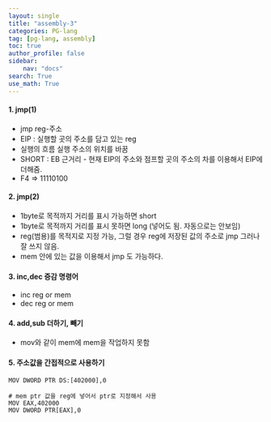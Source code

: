 ```yaml
---
layout: single
title: "assembly-3"
categories: PG-lang
tag: [pg-lang, assembly]
toc: true
author_profile: false
sidebar:
    nav: "docs"
search: True
use_math: True
---
```


#### 1. jmp(1)
- jmp reg-주소
- EIP : 실행할 곳의 주소를 담고 있는 reg
- 실행의 흐름 실행 주소의 위치를 바꿈
- SHORT : EB  근거리 - 현재 EIP의 주소와 점프할 곳의 주소의 차를 이용해서 EIP에 더해줌.
- F4 => 11110100

#### 2. jmp(2)
- 1byte로 목적까지 거리를 표시 가능하면 short
- 1byte로 목적까지 거리를 표시 못하면 long (넣어도 됨. 자동으로는 안보임)
- reg(범용)를 목적지로 지정 가능, 그럴 경우 reg에 저장된 값의 주소로 jmp 그러나 잘 쓰지 않음.
- mem 안에 있는 값을 이용해서 jmp 도 가능하다.

#### 3. inc,dec 증감 명령어
- inc reg or mem
- dec reg or mem

#### 4. add,sub 더하기, 빼기
- mov와 같이 mem에 mem을 작업하지 못함

#### 5. 주소값을 간접적으로 사용하기
```assembly
MOV DWORD PTR DS:[402000],0

# mem ptr 값을 reg에 넣어서 ptr로 지정해서 사용
MOV EAX,402000
MOV DWORD PTR[EAX],0
```

